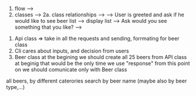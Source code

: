 1. flow -->
2. classes -->
2a. class relationships -->
 -->
User is greeted and ask if he would like to see beer list -->
display list -->
Ask would you see something that you like? -->
 <!-- Classes: <!-- 1. Beer <!-- 2. CLI <!-- 3. API <!-- 4. User -->
 1. Api class => take in all the requests and sending, forrmating for beer class
 2. Cli cares about inputs, and decision from users
 3. Beer class 
   at the begining we should create all 25 beers from API class at beginig
   that would be the only time we use "response" 
   from this point on we should comunicate only with Beer class


   all beers, by different caterories
   search by beer name (maybe also by beer type,...)




 